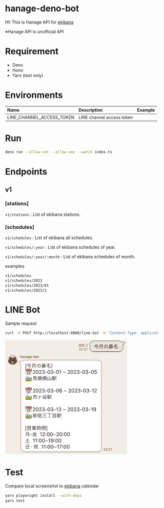 # hanage-deno-bot

Hi! This is Hanage API for [ekibana](https://www.ekibana.com/)

※Hanage API is unofficial API

# Requirement

- Deno
- Hono
- Yarn (test only)

# Environments

| Name                      | Description               | Example |
| :------------------------ | :------------------------ | :------ |
| LINE_CHANNEL_ACCESS_TOKEN | LINE channel access token |         |

# Run

```sh
deno run --allow-net --allow-env --watch index.ts
```

# Endpoints

## v1

### [stations]

`v1/stations` : List of ekibana stations.

### [schedules]

`v1/schedules` : List of ekibana all schedules.

`v1/schedules/:year` : List of ekibana schedules of year.

`v1/schedules/:year/:month` : List of ekibana schedules of month.

examples

```
v1/schedules
v1/schedules/2023
v1/schedules/2023/01
v1/schedules/2023/2
```

# LINE Bot

Sample request

```sh
curl -X POST http://localhost:8000/line-bot -H "Content-Type: application/json" -d '{"events": [{"message": {"text": "今月の鼻毛は？"}}]}'
```

<img src="./docs/images/hanage-bot.jpg" alt="hanage-bot" width="400">

# Test

Compare local screenshot to [ekibana](https://www.ekibana.com/) calendar

```sh
yarn playwright install --with-deps
yarn test
```
